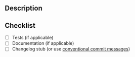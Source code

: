 ## Description

<!-- Link to the related issue -->

<!-- Write a brief description of the changes introduced by this PR -->

<!-- Provide code snippets / GIFs or screenshots, if it makes sense -->


## Checklist

- [ ] Tests (if applicable)
- [ ] Documentation (if applicable)
- [ ] Changelog stub (or use [conventional commit messages](https://www.conventionalcommits.org/))
